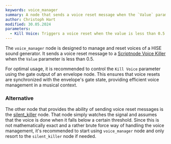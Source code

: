 ```yaml
---
keywords: voice_manager
summary: A node that sends a voice reset message when the `Value` parameter is less than 0.5.
author: Christoph Hart
modified: 30.05.2024
parameters:
  - Kill Voice: Triggers a voice reset when the value is less than 0.5.
---
```


The `voice_manager` node is designed to manage and reset voices of a HISE sound generator. It sends a voice reset message to a [Scriptnode Voice Killer](/hise-modules/modulators/envelopes/list/scriptnodevoicekiller) when the `Value` parameter is less than 0.5. 

For optimal usage, it is recommended to control the `Kill Voice` parameter using the gate output of an envelope node. This ensures that voice resets are synchronized with the envelope's gate state, providing efficient voice management in a musical context.

### Alternative

The other node that provides the ability of sending voice reset messages is the [silent_killer](/scriptnode/list/envelope/silent_killer) node. That node simply watches the signal and assumes that the voice is done when it falls below a certain threshold. Since this is not mathematically exact and a rather brute force way of handling the voice management, it's recommended to start using `voice_manager` node and only resort to the `silent_killer` node if needed.